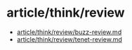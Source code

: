 # article/think/review

- [article/think/review/buzz-review.md](buzz-review.md)
- [article/think/review/tenet-review.md](tenet-review.md)
